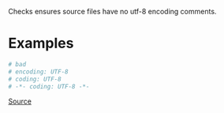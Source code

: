 
Checks ensures source files have no utf-8 encoding comments.

# Examples

```ruby
# bad
# encoding: UTF-8
# coding: UTF-8
# -*- coding: UTF-8 -*-
```

[Source](http://www.rubydoc.info/gems/rubocop/RuboCop/Cop/Style/Encoding)